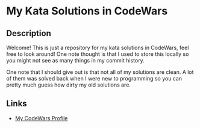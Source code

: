 # My Kata Solutions in CodeWars

## Description

Welcome! This is just a repository for my kata solutions in CodeWars, feel free to look around! One
note thought is that I used to store this locally so you might not see as many things in my commit
history.

One note that I should give out is that not all of my solutions are clean. A lot of them was solved
back when I were new to programming so you can pretty much guess how dirty my old solutions
are.

## Links

- [My CodeWars Profile](https://www.codewars.com/users/DragonWF)
